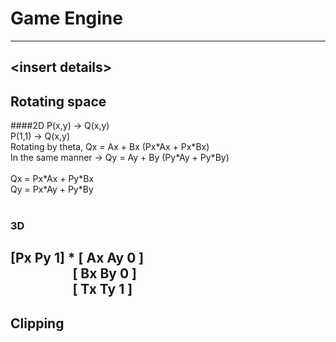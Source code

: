 # Game Engine
---
\<insert details\>
---
## Rotating space
####2D
P(x,y) -> Q(x,y) <br>
P(1,1) -> Q(x,y) <br>
Rotating by theta, Qx = Ax + Bx  (Px\*Ax + Px\*Bx)   <br>
In the same manner -> Qy = Ay + By (Py\*Ay + Py\*By) <br>
<br>
Qx = Px\*Ax + Py\*Bx <br>
Qy = Px\*Ay + Py\*By <br>
<br>

### 3D
\[Px Py 1\] \* \[ Ax Ay 0 \] <br>
&nbsp;&nbsp;&nbsp;&nbsp;&nbsp;&nbsp;&nbsp;&nbsp;&nbsp;&nbsp;&nbsp;&nbsp;&nbsp;&nbsp;&nbsp;&nbsp;&nbsp;&nbsp;&nbsp;&nbsp;[ Bx By 0 ] <br> 
&nbsp;&nbsp;&nbsp;&nbsp;&nbsp;&nbsp;&nbsp;&nbsp;&nbsp;&nbsp;&nbsp;&nbsp;&nbsp;&nbsp;&nbsp;&nbsp;&nbsp;&nbsp;&nbsp;&nbsp;[ Tx Ty 1 ] <br>
---
## Clipping


